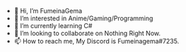 - 👋 Hi, I’m FumeinaGema
- 👀 I’m interested in Anime/Gaming/Programming
- 🌱 I’m currently learning C#
- 💞️ I’m looking to collaborate on Nothing Right Now.
- 📫 How to reach me, My Discord is Fumeinagema#7235.

<!---
FumeinaGema/FumeinaGema is a ✨ special ✨ repository because its `README.md` (this file) appears on your GitHub profile.
You can click the Preview link to take a look at your changes.
--->
